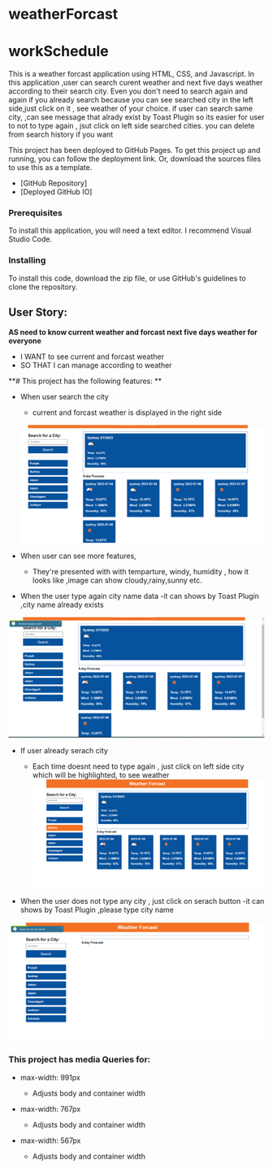 # weatherForcast

# workSchedule

This is a weather forcast  application using HTML, CSS, and Javascript. In this application ,user can search curent weather and next five days weather according to their search city. Even you don't need to search again and again if you already search because you can see searched city  in the left side,just click on it , see weather of your choice. if user can search same city, ,can see message that alrady exist  by Toast Plugin so its easier for user to not to type again , jsut click on left side searched cities. you can delete from search history if you want



This project has been deployed to GitHub Pages. To get this project up and running, you can follow the deployment link. Or, download the sources files to use this as a template.

* [GitHub Repository]
* [Deployed GitHub IO]



### Prerequisites

To install this application, you will need a text editor. I recommend Visual Studio Code. 

### Installing

To install this code, download the zip file, or use GitHub's guidelines to clone the repository. 



##  User Story:
**AS  need to know current weather and forcast next five days weather for everyone**
- I WANT to see current and forcast weather
- SO THAT I can manage according to weather

**# This project has the following features: **
- When user search the city
  - current and forcast weather is displayed in the right side 

  ![](screenshot/Screenshot2.png)


- When user can see more features,
  - They're presented with with temparture, windy, humidity , how it looks like ,image can show cloudy,rainy,sunny etc.

- When the user type again city name data 
 -it can shows by Toast Plugin  ,city name already exists

 ![](screenshot/Screenshot3.png)

- If user already serach city
  - Each time doesnt need to type again , just click on left side city which will be highlighted, to see weather
 ![](screenshot/Screenshot4.png)

- When the user does not type any city , just click on serach button 
 -it can shows by Toast Plugin  ,please type city name

 ![](screenshot/Screenshot5.png)
 

 ### This project has media Queries for:

* max-width: 991px 
    * Adjusts body and container width

* max-width: 767px
    * Adjusts body and container width

* max-width: 567px
    * Adjusts body and container width  